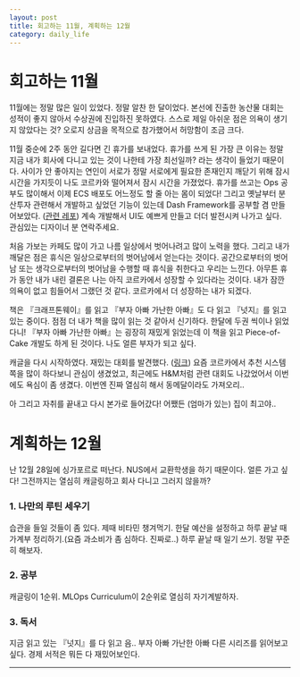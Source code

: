 ```yaml
---
layout: post
title: 회고하는 11월, 계획하는 12월
category: daily_life
---
```


# 회고하는 11월

11월에는 정말 많은 일이 있었다. 정말 알찬 한 달이었다. 본선에 진출한 농산물 대회는 성적이 좋지 않아서 수상권에 진입하진 못하였다. 스스로 제일 아쉬운 점은 의욕이 생기지 않았다는 것? 오로지 상금을 목적으로 참가했어서 허망함이 조금 크다.

11월 중순에 2주 동안 길다면 긴 휴가를 보내었다. 휴가를 쓰게 된 가장 큰 이유는 정말 지금 내가 회사에 다니고 있는 것이 나한테 가장 최선일까? 라는 생각이 들었기 때문이다. 사이가 안 좋아지는 연인이 서로가 정말 서로에게 필요한 존재인지 깨닫기 위해 잠시 시간을 가지듯이 나도 코르카와 떨어져서 잠시 시간을 가졌었다. 휴가를 쓰고는 Ops 공부도 많이해서 이제 ECS 배포도 어느정도 할 줄 아는 몸이 되었다! 그리고 옛날부터 분산투자 관련해서 개발하고 싶었던 기능이 있는데 Dash Framework를 공부할 겸 만들어보았다. ([관련 레포](https://github.com/L0Z1K/Piece-of-Cake)) 계속 개발해서 UI도 예쁘게 만들고 더더 발전시켜 나가고 싶다. 관심있는 디자이너 분 연락주세요.

처음 가보는 카페도 많이 가고 나름 일상에서 벗어나려고 많이 노력을 했다. 그리고 내가 깨달은 점은 휴식은 일상으로부터의 벗어남에서 얻는다는 것이다. 공간으로부터의 벗어남 또는 생각으로부터의 벗어남을 수행할 때 휴식을 취한다고 우리는 느낀다. 아무튼 휴가 동안 내가 내린 결론은 나는 아직 코르카에서 성장할 수 있다라는 것이다. 내가 잠깐 의욕이 없고 힘들어서 그랬던 것 같다. 코르카에서 더 성장하는 내가 되겠다. 

책은 『크래프톤웨이』를 읽고 『부자 아빠 가난한 아빠』도 다 읽고 『넛지』를 읽고 있는 중이다. 점점 더 내가 책을 많이 읽는 것 같아서 신기하다. 한달에 두권 씩이나 읽었다니! 『부자 아빠 가난한 아빠』는 굉장히 재밌게 읽었는데 이 책을 읽고 Piece-of-Cake 개발도 하게 된 것이다. 나도 얼른 부자가 되고 싶다.

캐글을 다시 시작하였다. 재밌는 대회를 발견했다. ([링크](https://www.kaggle.com/competitions/otto-recommender-system/overview)) 요즘 코르카에서 추천 시스템 쪽을 많이 하다보니 관심이 생겼었고, 최근에도 H&M처럼 관련 대회도 나갔었어서 이번에도 욕심이 좀 생겼다. 이번엔 진짜 열심히 해서 동메달이라도 가져오리..

아 그리고 자취를 끝내고 다시 본가로 들어갔다! 어쨌든 (엄마가 있는) 집이 최고야..

# 계획하는 12월

난 12월 28일에 싱가포르로 떠난다. NUS에서 교환학생을 하기 때문이다. 얼른 가고 싶다! 그전까지는 열심히 캐글링하고 회사 다니고 그러지 않을까?

### 1. 나만의 루틴 세우기

습관을 들일 것들이 좀 있다. 제때 비타민 챙겨먹기. 한달 예산을 설정하고 하루 끝날 때 가계부 정리하기.(요즘 과소비가 좀 심하다. 진짜로..) 하루 끝날 때 일기 쓰기. 정말 꾸준히 해보자.  

### 2. 공부

캐글링이 1순위. MLOps Curriculum이 2순위로 열심히 자기계발하자.

### 3. 독서

지금 읽고 있는 『넛지』를 다 읽고 음.. 부자 아빠 가난한 아빠 다른 시리즈를 읽어보고 싶다. 경제 서적은 뭐든 다 재밌어보인다.

- - -